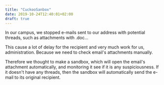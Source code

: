```yaml
---
title: "CuckooSanbox"
date: 2019-10-24T12:40:01+02:00
draft: true
---
```


In our campus, we stopped e-mails sent to our address with potential threads, such as attachments with .doc...

This cause a lot of delay for the recipient and very much work for us, administration. Because we need to check email's attachments manually.

Therefore we thought to make a sandbox, which will open the email's attachment automatically, and monitoring it see if it is any suspiciousness. If it doesn't have any threads, then the sandbox will automatically send the e-mail to its original recipient. 